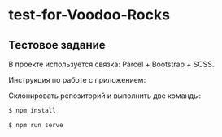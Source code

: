 # test-for-Voodoo-Rocks

## Тестовое задание

В проекте используется связка: Parcel + Bootstrap + SCSS.

Инструкция по работе с приложением:

Склонировать репозиторий и выполнить две команды:

  ```sh
$ npm install
```

  ```sh
$ npm run serve
```
